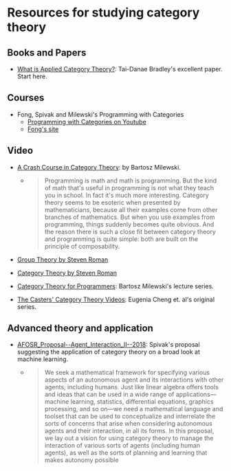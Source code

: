 # Resources for studying category theory

## Books and Papers
- [What is Applied Category Theory?](https://arxiv.org/abs/1809.05923): Tai-Danae Bradley's excellent paper. Start here.

## Courses
- Fong, Spivak and Milewski's Programming with Categories
  - [Programming with Categories on Youtube](https://www.youtube.com/watch?v=NUBEB9QlNCM&list=PLhgq-BqyZ7i7MTGhUROZy3BOICnVixETS&index=2)
  - [Fong's site](http://brendanfong.com/programmingcats.html)

## Video
- [A Crash Course in Category Theory](https://www.youtube.com/watch?v=JH_Ou17_zyU): by Bartosz Milewski.
  - >Programming is math and math is programming. But the kind of math that's useful in programming is not what they teach you in school. In fact it's much more interesting. Category theory seems to be esoteric when presented by mathematicians, because all their examples come from other branches of mathematics. But when you use examples from programming, things suddenly becomes quite obvious. And the reason there is such a close fit between category theory and programming is quite simple: both are built on the principle of composability.
  
- [Group Theory by Steven Roman](https://www.youtube.com/playlist?list=PLiyVurqwtq0YpkpmXUWjxbNdzMrSiOlBE)
- [Category Theory by Steven Roman](https://www.youtube.com/playlist?list=PLiyVurqwtq0Y40IZhB6T1wM2fMduEVe56)
- [Category Theory for Programmers](https://www.youtube.com/watch?v=I8LbkfSSR58&list=PLbgaMIhjbmEnaH_LTkxLI7FMa2HsnawM_): Bartosz Milewski's lecture series.
- [The Casters' Category Theory Videos](http://simonwillerton.staff.shef.ac.uk/TheCatsters/): Eugenia Cheng et. al's
original series.

## Advanced theory and application
- [AFOSR_Proposal--Agent_Interaction_II--2018](http://math.mit.edu/~dspivak/informatics/grants/AFOSR_Proposal--Agent_Interaction_II--2018.pdf): Spivak's proposal suggesting the application of category theory on
a broad look at machine learning.

  - > We seek a mathematical framework for specifying various aspects of an autonomous
agent and its interactions with other agents, including humans. Just like linear algebra offers tools and ideas that can be used in a wide range of applications—machine
learning, statistics, differential equations, graphics processing, and so on—we need a
mathematical language and toolset that can be used to conceptualize and interrelate the
sorts of concerns that arise when considering autonomous agents and their interaction,
in all its forms.
In this proposal, we lay out a vision for using category theory to manage the interaction of various sorts of agents (including human agents), as well as the sorts of planning
and learning that makes autonomy possible
